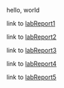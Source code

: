 hello, world


link to [labReport1](https://zhouyuantian.github.io/CSE15L/labReport1)

link to [labReport2](https://zhouyuantian.github.io/CSE15L/labReport2)

link to [labReport3](https://zhouyuantian.github.io/CSE15L/lab-report-3-week-6)


link to [labReport4](https://zhouyuantian.github.io/CSE15L/labReport4)

link to [labReport5](https://zhouyuantian.github.io/CSE15L/labReport5)
